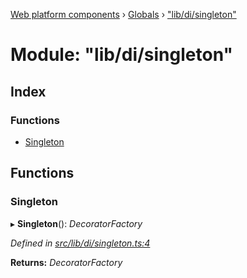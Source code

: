 [Web platform components](../README.md) › [Globals](../globals.md) › ["lib/di/singleton"](_lib_di_singleton_.md)

# Module: "lib/di/singleton"

## Index

### Functions

* [Singleton](_lib_di_singleton_.md#singleton)

## Functions

###  Singleton

▸ **Singleton**(): *DecoratorFactory*

*Defined in [src/lib/di/singleton.ts:4](https://github.com/nodulusteam/methodus.dev/blob/0650919/modules/platform/platform-web/src/lib/di/singleton.ts#L4)*

**Returns:** *DecoratorFactory*
